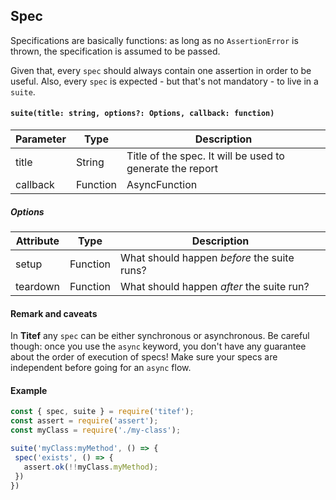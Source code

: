 ## Spec

Specifications are basically functions: as long as no `AssertionError` is
thrown, the specification is assumed to be passed.

Given that, every `spec` should always contain one assertion in order to
be useful. Also, every `spec` is expected - but that's not mandatory -
to live in a `suite`.

#### `suite(title: string, options?: Options, callback: function)`

| Parameter 	| Type          	        | Description                                              |
|-----------	|------------------------	|----------------------------------------------------------|
| title     	| String        	        | Title of the spec. It will be used to generate the report|                	|
| callback  	| Function|AsyncFunction 	| Where you will host your assertions.                     |

##### Options
| Attribute 	| Type     | Description                                 |
|-----------	|--------- |-------------------------------------------- |
| setup     	| Function | What should happen _before_ the suite runs? |
| teardown   	| Function | What should happen _after_ the suite run?  |

#### Remark and caveats
In **Titef** any `spec` can be either synchronous or asynchronous. Be 
careful though: once you use the `async` keyword, you don't have any 
guarantee about the order of execution of specs! Make sure your specs
are independent before going for an `async` flow.

#### Example
 ```javascript
const { spec, suite } = require('titef');
const assert = require('assert');
const myClass = require('./my-class');

suite('myClass:myMethod', () => {
  spec('exists', () => {
    assert.ok(!!myClass.myMethod);
  })
 })
```
